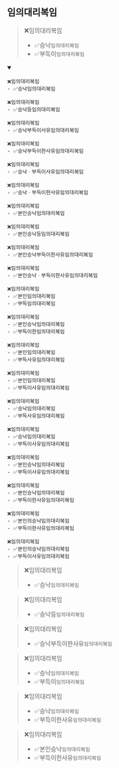 ## 임의대리복임
> ❌임의대리복임
> - ✅승낙`임의대리복임`
> - ✅부득이`임의대리복임`
<details open>
    <summary></summary>

```
❌임의대리복임
- ✅승낙임의대리복임
```
```
❌임의대리복임
- ✅승낙등임의대리복임
```
```
❌임의대리복임
- ✅승낙부득이사유임의대리복임
```
```
❌임의대리복임
- ✅승낙부득이한사유임의대리복임
```
```
❌임의대리복임
- ✅승낙ㆍ부득이사유임의대리복임
```
```
❌임의대리복임
- ✅승낙ㆍ부득이한사유임의대리복임
```
```
❌임의대리복임
- ✅본인승낙임의대리복임
```
```
❌임의대리복임
- ✅본인승낙등임의대리복임
```
```
❌임의대리복임
- ✅본인승낙부득이한사유임의대리복임
```
```
❌임의대리복임
- ✅본인승낙ㆍ부득이한사유임의대리복임
```
```
❌임의대리복임
- ✅본인임의대리복임
- ✅부득임의대리복임
```
```
❌임의대리복임
- ✅본인승낙임의대리복임
- ✅부득이한임의대리복임
```
```
❌임의대리복임
- ✅본인임의대리복임
- ✅부득사유임의대리복임
```
```
❌임의대리복임
- ✅본인임의대리복임
- ✅부득이사유임의대리복임
```
```
❌임의대리복임
- ✅승낙임의대리복임
- ✅부득사유임의대리복임
```
```
❌임의대리복임
- ✅승낙임의대리복임
- ✅부득이사유임의대리복임
```
```
❌임의대리복임
- ✅본인승낙임의대리복임
- ✅부득이사유임의대리복임
```
```
❌임의대리복임
- ✅본인승낙임의대리복임
- ✅부득이한사유임의대리복임
```
```
❌임의대리복임
- ✅본인의승낙임의대리복임
- ✅부득이한사유임의대리복임
```
```
❌임의대리복임
- ✅본인의승낙임의대리복임
- ✅부득이사유임의대리복임
```

> ❌임의대리복임
> - ✅승낙`임의대리복임`

> ❌임의대리복임
> - ✅승낙등`임의대리복임`

> ❌임의대리복임
> - ✅승낙부득이한사유`임의대리복임`

> ❌임의대리복임
> - ✅승낙`임의대리복임`
> - ✅부득이`임의대리복임`

> ❌임의대리복임
> - ✅승낙`임의대리복임`
> - ✅부득이한사유`임의대리복임`

> ❌임의대리복임
> - ✅본인승낙`임의대리복임`
> - ✅부득이한사유`임의대리복임`


</details>

